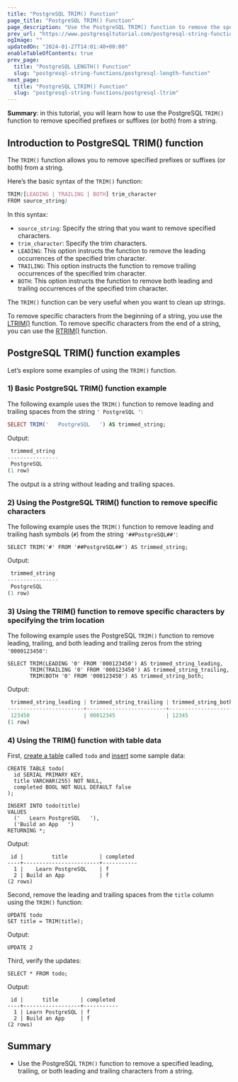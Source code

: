 ```yaml
---
title: "PostgreSQL TRIM() Function"
page_title: "PostgreSQL TRIM() Function"
page_description: "Use the PostgreSQL TRIM() function to remove the specified characters from the leading, trailing, or both leading and trailing of a string."
prev_url: "https://www.postgresqltutorial.com/postgresql-string-functions/postgresql-trim-function/"
ogImage: ""
updatedOn: "2024-01-27T14:01:40+00:00"
enableTableOfContents: true
prev_page: 
  title: "PostgreSQL LENGTH() Function"
  slug: "postgresql-string-functions/postgresql-length-function"
next_page: 
  title: "PostgreSQL LTRIM() Function"
  slug: "postgresql-string-functions/postgresql-ltrim"
---
```





**Summary**: in this tutorial, you will learn how to use the PostgreSQL `TRIM()` function to remove specified prefixes or suffixes (or both) from a string.


## Introduction to PostgreSQL TRIM() function

The `TRIM()` function allows you to remove specified prefixes or suffixes (or both) from a string.

Here’s the basic syntax of the `TRIM()` function:


```css
TRIM([LEADING | TRAILING | BOTH] trim_character 
FROM source_string)

```
In this syntax:

* `source_string`: Specify the string that you want to remove specified characters.
* `trim_character`: Specify the trim characters.
* `LEADING`: This option instructs the function to remove the leading occurrences of the specified trim character.
* `TRAILING`: This option instructs the function to remove trailing occurrences of the specified trim character.
* `BOTH`: This option instructs the function to remove both leading and trailing occurrences of the specified trim character.

The `TRIM()` function can be very useful when you want to clean up strings.

To remove specific characters from the beginning of a string, you use the [LTRIM()](postgresql-ltrim) function. To remove specific characters from the end of a string, you can use the [RTRIM()](postgresql-rtrim) function.


## PostgreSQL TRIM() function examples

Let’s explore some examples of using the `TRIM()` function.


### 1\) Basic PostgreSQL TRIM() function example

The following example uses the `TRIM()` function to remove leading and trailing spaces from the string `' PostgreSQL '`:


```php
SELECT TRIM('   PostgreSQL   ') AS trimmed_string;

```
Output:


```php
 trimmed_string
----------------
 PostgreSQL
(1 row)
```
The output is a string without leading and trailing spaces.


### 2\) Using the PostgreSQL TRIM() function to remove specific characters

The following example uses the `TRIM()` function to remove leading and trailing hash symbols (`#`) from the string `'##PostgreSQL##'`:


```
SELECT TRIM('#' FROM '##PostgreSQL##') AS trimmed_string;

```
Output:


```php
 trimmed_string
----------------
 PostgreSQL
(1 row)
```

### 3\) Using the TRIM() function to remove specific characters by specifying the trim location

The following example uses the PostgreSQL `TRIM()` function to remove leading, trailing, and both leading and trailing zeros from the string `'0000123450'`:


```
SELECT TRIM(LEADING '0' FROM '000123450') AS trimmed_string_leading,
       TRIM(TRAILING '0' FROM '000123450') AS trimmed_string_trailing,
       TRIM(BOTH '0' FROM '000123450') AS trimmed_string_both;

```
Output:


```php
 trimmed_string_leading | trimmed_string_trailing | trimmed_string_both
------------------------+-------------------------+---------------------
 123450                 | 00012345                | 12345
(1 row)
```

### 4\) Using the TRIM() function with table data

First, [create a table](../postgresql-tutorial/postgresql-create-table) called `todo` and [insert](../postgresql-tutorial/postgresql-insert) some sample data:


```
CREATE TABLE todo(
  id SERIAL PRIMARY KEY, 
  title VARCHAR(255) NOT NULL, 
  completed BOOL NOT NULL DEFAULT false
);

INSERT INTO todo(title) 
VALUES 
  ('   Learn PostgreSQL   '), 
  ('Build an App   ') 
RETURNING *;
```
Output:


```
 id |         title          | completed
----+------------------------+-----------
  1 |    Learn PostgreSQL    | f
  2 | Build an App           | f
(2 rows)
```
Second, remove the leading and trailing spaces from the `title` column using the `TRIM()` function:


```
UPDATE todo
SET title = TRIM(title);
```
Output:


```
UPDATE 2
```
Third, verify the updates:


```
SELECT * FROM todo;
```
Output:


```
 id |      title       | completed
----+------------------+-----------
  1 | Learn PostgreSQL | f
  2 | Build an App     | f
(2 rows)
```

## Summary

* Use the PostgreSQL `TRIM()` function to remove a specified leading, trailing, or both leading and trailing characters from a string.

